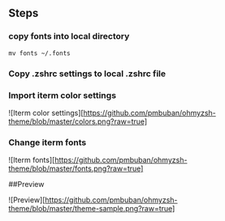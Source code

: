 ## Steps

### copy fonts into local directory

`mv fonts ~/.fonts`

### Copy .zshrc settings to local .zshrc file

### Import iterm color settings

![Iterm color settings][https://github.com/pmbuban/ohmyzsh-theme/blob/master/colors.png?raw=true]

### Change iterm fonts

![Iterm fonts][https://github.com/pmbuban/ohmyzsh-theme/blob/master/fonts.png?raw=true]

##Preview

![Preview][https://github.com/pmbuban/ohmyzsh-theme/blob/master/theme-sample.png?raw=true]
